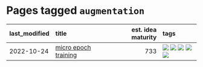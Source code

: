 # Pages tagged `augmentation`

|last_modified|title|est. idea maturity|tags
|:---|:---|---:|:---|
|2022-10-24|[micro epoch training](../micro-epoch.md)|733|[![](https://img.shields.io/badge/tag-augmentation-dafbc7)](../tags/augmentation.md) [![](https://img.shields.io/badge/tag-dataset-752fd7)](../tags/dataset.md) [![](https://img.shields.io/badge/tag-heuristics-7064e0)](../tags/heuristics.md) [![](https://img.shields.io/badge/tag-tooling-92ab1c)](../tags/tooling.md) [![](https://img.shields.io/badge/tag-training-be4650)](../tags/training.md)|